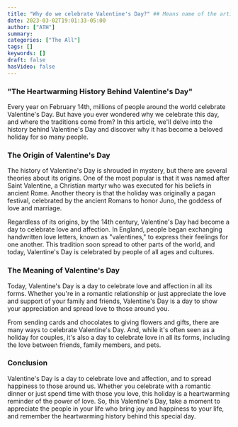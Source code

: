 ```yaml
---
title: "Why do we celebrate Valentine's Day?" ## Means name of the article is filename
date: 2023-03-02T19:01:33-05:00
author: ["ATH"]
summary:
categories: ["The All"]
tags: []
keywords: []
draft: false
hasVideo: false
---
```

<h3>
"The Heartwarming History Behind Valentine's Day"</h3>

Every year on February 14th, millions of people around the world celebrate Valentine's Day. But have you ever wondered why we celebrate this day, and where the traditions come from? In this article, we'll delve into the history behind Valentine's Day and discover why it has become a beloved holiday for so many people.

<h3>The Origin of Valentine's Day</h3>

The history of Valentine's Day is shrouded in mystery, but there are several theories about its origins. One of the most popular is that it was named after Saint Valentine, a Christian martyr who was executed for his beliefs in ancient Rome. Another theory is that the holiday was originally a pagan festival, celebrated by the ancient Romans to honor Juno, the goddess of love and marriage.

Regardless of its origins, by the 14th century, Valentine's Day had become a day to celebrate love and affection. In England, people began exchanging handwritten love letters, known as "valentines," to express their feelings for one another. This tradition soon spread to other parts of the world, and today, Valentine's Day is celebrated by people of all ages and cultures.

<h3>The Meaning of Valentine's Day</h3>

Today, Valentine's Day is a day to celebrate love and affection in all its forms. Whether you're in a romantic relationship or just appreciate the love and support of your family and friends, Valentine's Day is a day to show your appreciation and spread love to those around you.

From sending cards and chocolates to giving flowers and gifts, there are many ways to celebrate Valentine's Day. And, while it's often seen as a holiday for couples, it's also a day to celebrate love in all its forms, including the love between friends, family members, and pets.

<h3>Conclusion</h3>

Valentine's Day is a day to celebrate love and affection, and to spread happiness to those around us. Whether you celebrate with a romantic dinner or just spend time with those you love, this holiday is a heartwarming reminder of the power of love. So, this Valentine's Day, take a moment to appreciate the people in your life who bring joy and happiness to your life, and remember the heartwarming history behind this special day.
